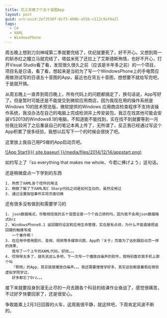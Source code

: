 ```yaml
---
title: 花三天做了个五十音图App
layout: post
guid: urn:uuid:2ef3550f-8cf3-400b-a55b-c512c9af8a2l
tags:
  - C#
  - XAML
  - WindowsPhone
---
```


<!--
[![bridge to wonderland]({{ site.baseurl }}/media/files/2014/09/05/bridge-to-wonderland.jpg)](http://500px.com/photo/82158657)

[Lucian](http://lucianmarin.com/ "Lucian")
-->

周五晚上想到刀剑神域第二季就要完结了，优纪就要死了，好不开心。又想到周一的斩赤红之瞳立马就完结了，塔兹米死了还拉上了艾斯德斯殉情，也好不开心，打开Visual Studio看了看，发现很久很久之前（应该是半年多之前）的一个项目，项目名是日语，看了看，想起来是当初为了写一个WindowsPhone上的手电筒应用做测试写的日语五十音图的App，最近也在背五十音图，想想要不就给写完吧，于是就开搞。

从周五晚上一直弄到周日晚上，所有代码上的问题都搞定了，换句话说，App写好了。但是暂时可能还是不能提交到微软应用商店，因为我现在用的操作系统是Windows 10的技术预览版，微软提供的Windows 应用商店检查程序不支持该操作系统，我没办法在自己的电脑上完成检测并上传安装包，我正在找其他可能会安装VS2013的Windows8.1的电脑，不知道能不能找到，实在找不到就要等到一月份我比较闲了之后重装自己的笔记本再上传了，无所谓了，反正我已经通过写这个App积累了很多经验，我想以后写下一个的时候会很快了吧。

这里放上我自己用PS做的App启动页吧。

[![App Start]({{ site.baseurl }}/media/files/2014/12/14/appstart.png)](https://500px.com/photo/92610613/appstart-by-keai-sing)

如约写上了『so everything that makes me whole、今君に捧げよう』这句话。

还是稍微盘点一下学到的东西

	1. 熟悉了XAML各个控件的用法
	2. 稍微了解了下XAML和C Sharp代码之间是如何互动的，虽然没用过
	3. 通过设置按钮事件实现页面切换


还有很多没有做到和需要学习的

	1. json数据格式，你敢相信我的五十音图全是一个个自己排的吗，因为我不会用json数据格式Orz
	2. WindowsPhone8.1 返回键的设定和应用生命管理，实在是有点烦，为什么不能直接把返回键的触摸写成
	   一个事件啊！
	3. 在应用中使用图片、音频、视频等多媒体问题，App的『关于』页面为了达到跟启动页一样的效果，
	   我写了一个上午的XAML代码，好烦。。。
	4. 哎呀呀太多了，就先说这么多吧，下一次写一个播放白噪声的软件，我特别喜欢我手机上那个叫
	   『聆雨』的App，其实就是播放白噪声。。。我还需要慢慢学好多，其实这些都是暑假在微软虚拟学院学过，
	   好多都忘了Orz。。。


接下来就要投身到漫无止尽的一月去跟各个科目的结课作业奋战了，感觉很痛苦，不过好歹快要回家了，还是很安心。

争取能乘上2月3日回蓉的火车，这周我很平静，就这样吧，下周肯定风波不断的。